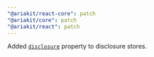 ```yaml
---
"@ariakit/react-core": patch
"@ariakit/core": patch
"@ariakit/react": patch
---
```


Added [`disclosure`](https://ariakit.org/reference/use-disclosure-store#disclosure-1) property to disclosure stores.
